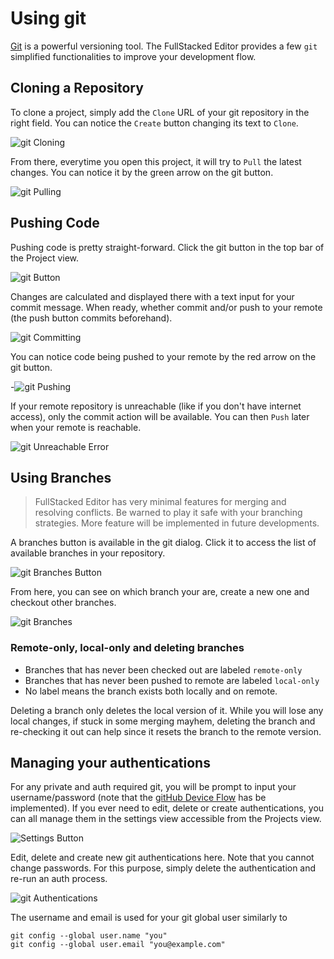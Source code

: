 # Using git

[Git](https://git-scm.com) is a powerful versioning tool. 
The FullStacked Editor provides a few `git` simplified functionalities to improve your development flow.

## Cloning a Repository

To clone a project, simply add the `Clone` URL of your git repository in the right field.
You can notice the `Create` button changing its text to `Clone`. 

![git Cloning](images/git/cloning.png)

From there, everytime you open this project, it will try to `Pull` the latest changes.
You can notice it by the green arrow on the git button.

![git Pulling](images/git/pulling.png)

## Pushing Code

Pushing code is pretty straight-forward. 
Click the git button in the top bar of the Project view.

![git Button](images/git/button.png)

Changes are calculated and displayed there with a text input for your commit message.
When ready, whether commit and/or push to your remote (the push button commits beforehand). 

![git Committing](images/git/committing.png)

You can notice code being pushed to your remote by the red arrow on the git button.

-![git Pushing](images/git/pushing.png)

If your remote repository is unreachable (like if you don't have internet access),
only the commit action will be available. 
You can then `Push` later when your remote is reachable.

![git Unreachable Error](images/git/remote-unreachable.png)

## Using Branches

> FullStacked Editor has very minimal features for merging and resolving conflicts.
> Be warned to play it safe with your branching strategies.
> More feature will be implemented in future developments.

A branches button is available in the git dialog.
Click it to access the list of available branches in your repository.

![git Branches Button](images/git/branches-button.png)

From here, you can see on which branch your are, create a new one and checkout other branches.

![git Branches](images/git/branches.png)

### Remote-only, local-only and deleting branches

* Branches that has never been checked out are labeled `remote-only`
* Branches that has never been pushed to remote are labeled `local-only`
* No label means the branch exists both locally and on remote.

Deleting a branch only deletes the local version of it. 
While you will lose any local changes, if stuck in some merging mayhem,
deleting the branch and re-checking it out can help since it resets the branch to the remote version.

## Managing your authentications

For any private and auth required git, you will be prompt to input your username/password
(note that the [gitHub Device Flow](https://docs.github.com/en/apps/oauth-apps/building-oauth-apps/authorizing-oauth-apps#device-flow) has be implemented).
If you ever need to edit, delete or create authentications, you can all manage them in the settings view accessible from the Projects view.

![Settings Button](images/settings-button.png)

Edit, delete and create new git authentications here.
Note that you cannot change passwords. 
For this purpose, simply delete the authentication and re-run an auth process. 

![git Authentications](images/git/authentications.png)

The username and email is used for your git global user similarly to 

```shell
git config --global user.name "you"
git config --global user.email "you@example.com"
```

